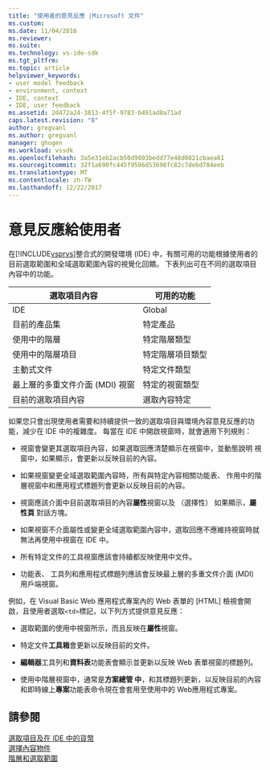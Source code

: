 ```yaml
---
title: "使用者的意見反應 |Microsoft 文件"
ms.custom: 
ms.date: 11/04/2016
ms.reviewer: 
ms.suite: 
ms.technology: vs-ide-sdk
ms.tgt_pltfrm: 
ms.topic: article
helpviewer_keywords:
- user model feedback
- environment, context
- IDE, context
- IDE, user feedback
ms.assetid: 2d472a24-3813-4f5f-9783-b491ad8a71ad
caps.latest.revision: "8"
author: gregvanl
ms.author: gregvanl
manager: ghogen
ms.workload: vssdk
ms.openlocfilehash: 3a5e31eb2acb50d9803bedd77e48d0821cbaea61
ms.sourcegitcommit: 32f1a690fc445f9586d53698fc82c7debd784eeb
ms.translationtype: MT
ms.contentlocale: zh-TW
ms.lasthandoff: 12/22/2017
---
```

# <a name="feedback-to-the-user"></a>意見反應給使用者
在[!INCLUDE[vsprvs](../../code-quality/includes/vsprvs_md.md)]整合式的開發環境 (IDE) 中，有關可用的功能根據使用者的目前選取範圍和全域選取範圍內容的視覺化回饋。 下表列出可在不同的選取項目內容中的功能。  
  
|選取項目內容|可用的功能|  
|-----------------------|-----------------------------|  
|IDE|Global|  
|目前的產品集|特定產品|  
|使用中的階層|特定階層類型|  
|使用中的階層項目|特定階層項目類型|  
|主動式文件|特定文件類型|  
|最上層的多重文件介面 (MDI) 視窗|特定的視窗類型|  
|目前的選取項目內容|選取內容特定|  
  
 如果您只會出現使用者需要和持續提供一致的選取項目與環境內容意見反應的功能，減少在 IDE 中的複雜度。 每當在 IDE 中開啟視窗時，就會適用下列規則：  
  
-   視窗會變更其選取項目內容，如果選取回應清楚顯示在視窗中，並動態說明 視窗中，如果顯示，會更新以反映目前的內容。  
  
-   如果視窗變更全域選取範圍內容時，所有與特定內容相關功能表、 作用中的階層視窗中和應用程式標題列會更新以反映目前的內容。  
  
-   視窗應該介面中目前選取項目的內容**屬性**視窗以及 （選擇性） 如果顯示，**屬性頁** 對話方塊。  
  
-   如果視窗不介面屬性或變更全域選取範圍內容中，選取回應不應維持視窗時就無法再使用中視窗在 IDE 中。  
  
-   所有特定文件的工具視窗應該會持續都反映使用中文件。  
  
-   功能表、 工具列和應用程式標題列應該會反映最上層的多重文件介面 (MDI) 用戶端視窗。  
  
 例如，在 Visual Basic Web 應用程式專案內的 Web 表單的 [HTML] 檢視會開啟，且使用者選取`<td>`標記，以下列方式提供意見反應：  
  
-   選取範圍的使用中視窗所示，而且反映在**屬性**視窗。  
  
-   特定文件**工具箱**會更新以反映目前的文件。  
  
-   **編輯器**工具列和**資料表**功能表會顯示並更新以反映 Web 表單視窗的標題列。  
  
-   使用中階層視窗中，通常是**方案總管 中**，和其標題列更新，以反映目前的內容和即時線上**專案**功能表命令現在會套用至使用中的 Web應用程式專案。  
  
## <a name="see-also"></a>請參閱  
 [選取項目及在 IDE 中的貨幣](../../extensibility/internals/selection-and-currency-in-the-ide.md)   
 [選擇內容物件](../../extensibility/internals/selection-context-objects.md)   
 [階層和選取範圍](../../extensibility/internals/hierarchies-and-selection.md)